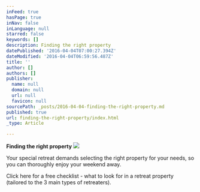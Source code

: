 ```yaml
---
inFeed: true
hasPage: true
inNav: false
inLanguage: null
starred: false
keywords: []
description: Finding the right property
datePublished: '2016-04-04T07:00:27.394Z'
dateModified: '2016-04-04T06:59:56.487Z'
title: ''
author: []
authors: []
publisher:
  name: null
  domain: null
  url: null
  favicon: null
sourcePath: _posts/2016-04-04-finding-the-right-property.md
published: true
url: finding-the-right-property/index.html
_type: Article

---
```

**Finding the right property**
![](https://the-grid-user-content.s3-us-west-2.amazonaws.com/9f47566b-21f3-4122-b153-210b11d31840.jpg)

Your special retreat demands selecting the right property for your needs, so you can thoroughly enjoy your weekend away. 

Click here for a free checklist  - what to look for in a retreat property (tailored to the 3 main types of retreaters).